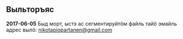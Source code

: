 ## Выльторъяс

**2017-06-05** Быд морт, ыстэ ас сегментируйтӧм файль тайӧ эмайль адрес вылӧ: nikotapiopartanen@gmail.com
